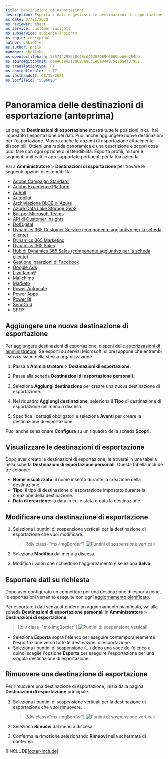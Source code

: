 ```yaml
---
title: Destinazioni di esportazione
description: Esporta i dati e gestisci le destinazioni di esportazione.
ms.date: 07/21/2020
ms.reviewer: mhart
ms.service: customer-insights
ms.subservice: audience-insights
ms.topic: conceptual
author: phkieffer
ms.author: philk
manager: shellyha
ms.openlocfilehash: 5557442983f8c48cd46387009e0060beb6e764bb
ms.sourcegitcommit: bae40184312ab27b95c140a044875c2daea37951
ms.translationtype: HT
ms.contentlocale: it-IT
ms.lasthandoff: 03/15/2021
ms.locfileid: "5596090"
---
```

# <a name="export-destinations-preview-overview"></a>Panoramica delle destinazioni di esportazione (anteprima)

La pagina **Destinazioni di esportazione** mostra tutte le posizioni in cui hai impostato l'esportazione dei dati. Puoi anche aggiungere nuove destinazioni per l'esportazione. Mostra anche le opzioni di esportazione attualmente disponibili. Ottieni una rapida panoramica e una descrizione e scopri cosa puoi fare con ogni opzione di estendibilità. Esporta profili, misure e segmenti unificati in app supportate pertinenti per la tua azienda.

Vai a **Amministratore** > **Destinazioni di esportazione** per trovare le seguenti opzioni di estendibilità:

- [Adobe Campaign Standard](export-adobe-campaign-standard.md)
- [Adobe Experience Platform](export-adobe-experience-platform.md)
- [AdRoll](export-adroll.md)
- [Autopilot](export-autopilot.md)
- [Archiviazione BLOB di Azure](export-azure-blob-storage.md)
- [Azure Data Lake Storage Gen2](export-azure-data-lake-storage-gen2.md)
- [Bot per Microsoft Teams](export-teams-bot.md)
- [API di Customer Insights](apis.md)
- [DotDigital](export-dotdigital.md)
- [Dynamics 365 Customer Service (componente aggiuntivo per la scheda cliente)](customer-card-add-in.md)
- [Dynamics 365 Marketing](export-dynamics365-marketing.md)
- [Dynamics 365 Sales](export-dynamics365-sales.md)
- [Hub di Dynamics 365 Sales (componente aggiuntivo per la scheda cliente)](customer-card-add-in.md)
- [Gestione inserzioni di Facebook](export-facebook.md)
- [Google Ads](export-google-ads.md)
- [LiveRamp&reg;](export-liveramp.md)
- [Mailchimp](export-mailchimp.md)
- [Marketo](export-marketo.md)
- [Power Automate](export-power-automate.md)
- [Power Apps](export-power-apps.md)
- [Power BI](export-power-bi.md)
- [SendGrid](export-sendgrid.md)
- [SFTP](export-sftp.md)

## <a name="add-a-new-export-destination"></a>Aggiungere una nuova destinazione di esportazione

Per aggiungere destinazioni di esportazione, disponi delle [autorizzazioni di amministratore](permissions.md). Se esporti su servizi Microsoft, si presuppone che entrambi i servizi siano nella stessa organizzazione.

1. Passa a **Amministratore** > **Destinazioni di esportazione**.

1. Passa alla scheda **Destinazioni di esportazione personali**.

1. Seleziona **Aggiungi destinazione** per creare una nuova destinazione di esportazione.

1. Nel riquadro **Aggiungi destinazione**, seleziona il **Tipo** di destinazione di esportazione nel menu a discesa.

1. Specifica i dettagli obbligatori e seleziona **Avanti** per creare la destinazione di esportazione.

Puoi anche selezionare **Configura** su un riquadro della scheda **Scopri**.

## <a name="view-export-destinations"></a>Visualizzare le destinazioni di esportazione

Dopo aver creato le destinazioni di esportazione, le troverai in una tabella nella scheda **Destinazioni di esportazione personali**. Questa tabella include tre colonne:

- **Nome visualizzato**: il nome inserito durante la creazione della destinazione.
- **Tipo**: il tipo di destinazione di esportazione impostato durante la creazione della destinazione.
- **Data di creazione**: la data in cui è stata creata la destinazione.

## <a name="edit-an-export-destination"></a>Modificare una destinazione di esportazione

1. Seleziona i puntini di sospensione verticali per la destinazione di esportazione che vuoi modificare.

   > [!div class="mx-imgBorder"]
   > ![Puntini di sospensione verticali](media/export-destinations-page-ellipsis.png "Puntini di sospensione verticali")

1. Seleziona **Modifica** dal menu a discesa.

1. Modifica i valori che richiedono l'aggiornamento e seleziona **Salva**.

## <a name="export-data-on-demand"></a>Esportare dati su richiesta

Dopo aver configurato un connettore per una destinazione di esportazione, le esportazioni verranno eseguite con ogni [aggiornamento pianificato](system.md#schedule-tab).

Per esportare i dati senza attendere un aggiornamento pianificato, vai alla scheda **Destinazioni di esportazione personali** in **Amministratore** > **Destinazioni di esportazione**.

> [!div class="mx-imgBorder"]
> ![Puntini di sospensione verticali](media/export-destinations-page-ellipsis.png "Puntini di sospensione verticali")

- Seleziona **Esporta** sopra l'elenco per eseguire contemporaneamente l'esportazione verso tutte le destinazioni di esportazione.
- Seleziona i puntini di sospensione (...) dopo una voce dell'elenco e quindi sceglie l'opzione **Esporta** per eseguire l'esportazione per una singola destinazione di esportazione.

## <a name="remove-an-export-destination"></a>Rimuovere una destinazione di esportazione

Per rimuovere una destinazione di esportazione, inizia dalla pagina **Destinazioni di esportazione** principale.

1. Seleziona i puntini di sospensione verticali per la destinazione di esportazione che vuoi rimuovere.

   > [!div class="mx-imgBorder"]
   > ![Puntini di sospensione verticali](media/export-destinations-page-ellipsis.png "Puntini di sospensione verticali")

2. Seleziona **Rimuovi** dal menu a discesa.

3. Conferma la rimozione selezionando **Rimuovi** nella schermata di conferma.


[!INCLUDE[footer-include](../includes/footer-banner.md)]